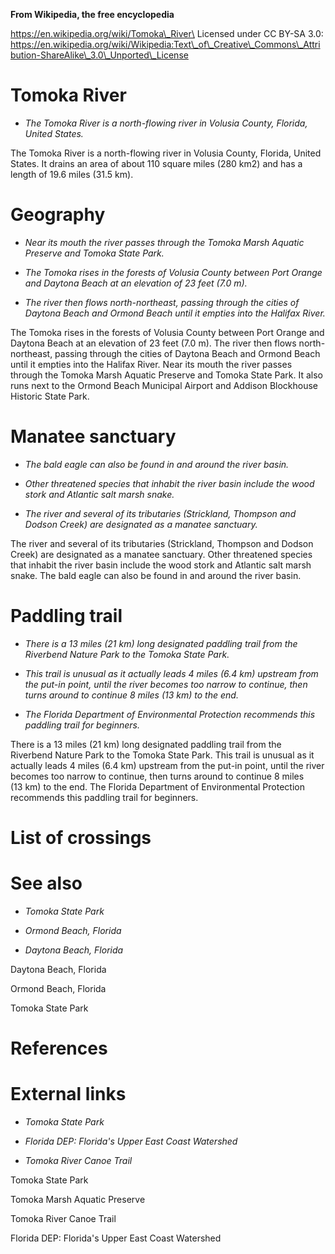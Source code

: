**From Wikipedia, the free encyclopedia**

https://en.wikipedia.org/wiki/Tomoka\_River\
Licensed under CC BY-SA 3.0:\
https://en.wikipedia.org/wiki/Wikipedia:Text\_of\_Creative\_Commons\_Attribution-ShareAlike\_3.0\_Unported\_License

Tomoka River
============

-   *The Tomoka River is a north-flowing river in Volusia County,
    Florida, United States.*

The Tomoka River is a north-flowing river in Volusia County, Florida,
United States. It drains an area of about 110 square miles (280 km2) and
has a length of 19.6 miles (31.5 km).

Geography
=========

-   *Near its mouth the river passes through the Tomoka Marsh Aquatic
    Preserve and Tomoka State Park.*

-   *The Tomoka rises in the forests of Volusia County between Port
    Orange and Daytona Beach at an elevation of 23 feet (7.0 m).*

-   *The river then flows north-northeast, passing through the cities of
    Daytona Beach and Ormond Beach until it empties into the Halifax
    River.*

The Tomoka rises in the forests of Volusia County between Port Orange
and Daytona Beach at an elevation of 23 feet (7.0 m). The river then
flows north-northeast, passing through the cities of Daytona Beach and
Ormond Beach until it empties into the Halifax River. Near its mouth the
river passes through the Tomoka Marsh Aquatic Preserve and Tomoka State
Park. It also runs next to the Ormond Beach Municipal Airport and
Addison Blockhouse Historic State Park.

Manatee sanctuary
=================

-   *The bald eagle can also be found in and around the river basin.*

-   *Other threatened species that inhabit the river basin include the
    wood stork and Atlantic salt marsh snake.*

-   *The river and several of its tributaries (Strickland, Thompson and
    Dodson Creek) are designated as a manatee sanctuary.*

The river and several of its tributaries (Strickland, Thompson and
Dodson Creek) are designated as a manatee sanctuary. Other threatened
species that inhabit the river basin include the wood stork and Atlantic
salt marsh snake. The bald eagle can also be found in and around the
river basin.

Paddling trail
==============

-   *There is a 13 miles (21 km) long designated paddling trail from the
    Riverbend Nature Park to the Tomoka State Park.*

-   *This trail is unusual as it actually leads 4 miles (6.4 km)
    upstream from the put-in point, until the river becomes too narrow
    to continue, then turns around to continue 8 miles (13 km) to the
    end.*

-   *The Florida Department of Environmental Protection recommends this
    paddling trail for beginners.*

There is a 13 miles (21 km) long designated paddling trail from the
Riverbend Nature Park to the Tomoka State Park. This trail is unusual as
it actually leads 4 miles (6.4 km) upstream from the put-in point, until
the river becomes too narrow to continue, then turns around to continue
8 miles (13 km) to the end. The Florida Department of Environmental
Protection recommends this paddling trail for beginners.

List of crossings
=================

See also
========

-   *Tomoka State Park*

-   *Ormond Beach, Florida*

-   *Daytona Beach, Florida*

Daytona Beach, Florida

Ormond Beach, Florida

Tomoka State Park

References
==========

External links
==============

-   *Tomoka State Park*

-   *Florida DEP: Florida's Upper East Coast Watershed*

-   *Tomoka River Canoe Trail*

Tomoka State Park

Tomoka Marsh Aquatic Preserve

Tomoka River Canoe Trail

Florida DEP: Florida's Upper East Coast Watershed
